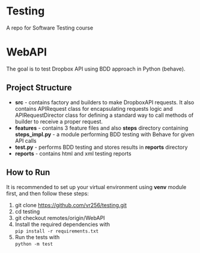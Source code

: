 # Testing
A repo for Software Testing course

# WebAPI
The goal is to test Dropbox API using BDD approach in Python (behave).

## Project Structure
- **src** - contains factory and builders to make DropboxAPI requests. It also contains APIRequest class for encapsulating requests logic and APIRequestDirector class for defining a standard way to call methods of builder to receive a proper request.
- **features** - contains 3 feature files and also **steps** directory containing **steps_impl.py** - a module performing BDD testing with Behave for given API calls
- **test.py** - performs BDD testing and stores results in **reports** directory
- **reports** - contains html and xml testing reports

## How to Run
It is recommended to set up your virtual environment using **venv** module first, and then follow these steps:
1. git clone https://github.com/vr256/testing.git
2. cd testing
3. git checkout remotes/origin/WebAPI
4. Install the required dependencies with   
   `pip install -r requirements.txt`
5. Run the tests with     
   `python -m test`

